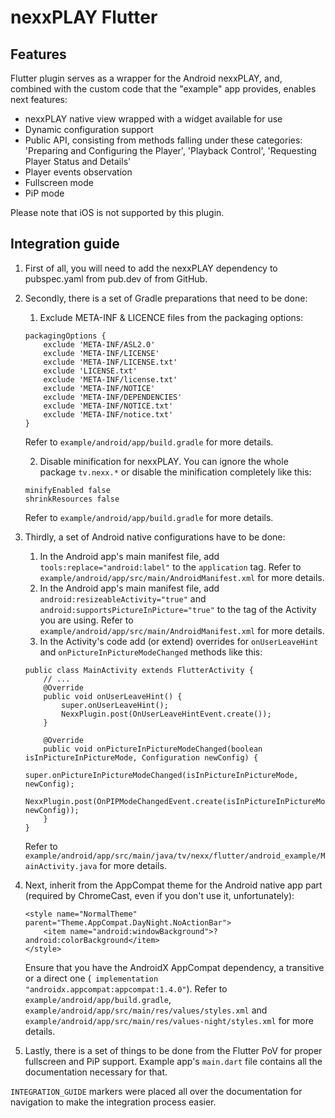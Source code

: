 # nexxPLAY Flutter

## Features

Flutter plugin serves as a wrapper for the Android nexxPLAY, and, combined
with the custom code that the "example" app provides, enables next features:

- nexxPLAY native view wrapped with a widget available for use
- Dynamic configuration support
- Public API, consisting from methods falling under these categories: 'Preparing and Configuring the Player', 'Playback Control', 'Requesting Player Status and Details'
- Player events observation
- Fullscreen mode
- PiP mode

Please note that iOS is not supported by this plugin.

## Integration guide

1. First of all, you will need to add the nexxPLAY dependency to pubspec.yaml from pub.dev of from GitHub. 

2. Secondly, there is a set of Gradle preparations that need to be done:
    1. Exclude META-INF & LICENCE files from the packaging options:
    ```
    packagingOptions {
        exclude 'META-INF/ASL2.0'
        exclude 'META-INF/LICENSE'
        exclude 'META-INF/LICENSE.txt'
        exclude 'LICENSE.txt'
        exclude 'META-INF/license.txt'
        exclude 'META-INF/NOTICE'
        exclude 'META-INF/DEPENDENCIES'
        exclude 'META-INF/NOTICE.txt'
        exclude 'META-INF/notice.txt'
    }
    ```
    Refer to `example/android/app/build.gradle` for more details.
    
    2. Disable minification for nexxPLAY. You can ignore the whole package `tv.nexx.*` or disable the minification completely
    like this:
    ```
    minifyEnabled false
    shrinkResources false
    ```
    Refer to `example/android/app/build.gradle` for more details. 

3. Thirdly, a set of Android native configurations have to be done:
    1. In the Android app's main manifest file, add `tools:replace="android:label"` to the `application` tag.
    Refer to `example/android/app/src/main/AndroidManifest.xml` for more details.
    2. In the Android app's main manifest file, add `android:resizeableActivity="true"` and  `android:supportsPictureInPicture="true"` to the tag of the Activity you are using.
    Refer to `example/android/app/src/main/AndroidManifest.xml` for more details.
    3. In the Activity's code add (or extend) overrides for `onUserLeaveHint` and `onPictureInPictureModeChanged` methods like this:
    ```
    public class MainActivity extends FlutterActivity {
        // ...
        @Override
        public void onUserLeaveHint() {
            super.onUserLeaveHint();
            NexxPlugin.post(OnUserLeaveHintEvent.create());
        }
        
        @Override
        public void onPictureInPictureModeChanged(boolean isInPictureInPictureMode, Configuration newConfig) {
            super.onPictureInPictureModeChanged(isInPictureInPictureMode, newConfig);
            NexxPlugin.post(OnPIPModeChangedEvent.create(isInPictureInPictureMode, newConfig));
        }
    }
    ```
    Refer to `example/android/app/src/main/java/tv/nexx/flutter/android_example/MainActivity.java` for more details.

4. Next, inherit from the AppCompat theme for the Android native app part (required by ChromeCast, even if you don't use it, unfortunately):
    ```
    <style name="NormalTheme" parent="Theme.AppCompat.DayNight.NoActionBar">
        <item name="android:windowBackground">?android:colorBackground</item>
    </style>
   ```
   Ensure that you have the AndroidX AppCompat dependency, a transitive or a direct one (`
   implementation "androidx.appcompat:appcompat:1.4.0"`). Refer to `example/android/app/build.gradle`, `example/android/app/src/main/res/values/styles.xml` and `example/android/app/src/main/res/values-night/styles.xml` for more details. 

5. Lastly, there is a set of things to be done from the Flutter PoV for proper fullscreen and PiP support. Example app's `main.dart` file contains all the documentation necessary for that.

`INTEGRATION_GUIDE` markers were placed all over the documentation for navigation to make the integration process easier.